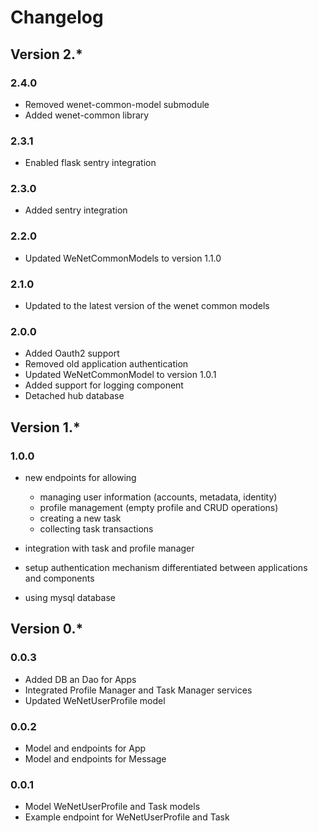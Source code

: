 # Changelog

## Version 2.*

### 2.4.0

* Removed wenet-common-model submodule
* Added wenet-common library

### 2.3.1

* Enabled flask sentry integration

### 2.3.0

* Added sentry integration

### 2.2.0

* Updated WeNetCommonModels to version 1.1.0

### 2.1.0

* Updated to the latest version of the wenet common models

### 2.0.0

* Added Oauth2 support
* Removed old application authentication
* Updated WeNetCommonModel to version 1.0.1
* Added support for logging component
* Detached hub database

## Version 1.*

### 1.0.0

* new endpoints for allowing 

    * managing user information (accounts, metadata, identity)
    * profile management (empty profile and CRUD operations)
    * creating a new task
    * collecting task transactions
    
* integration with task and profile manager
* setup authentication mechanism differentiated between applications and components
* using mysql database

## Version 0.*

### 0.0.3

- Added DB an Dao for Apps
- Integrated Profile Manager and Task Manager services
- Updated WeNetUserProfile model

### 0.0.2

- Model and endpoints for App
- Model and endpoints for Message

### 0.0.1

- Model WeNetUserProfile and Task models
- Example endpoint for WeNetUserProfile and Task